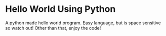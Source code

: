 # Hello World Using Python

A python made hello world program. Easy language, but is space sensitive so watch out! Other than that, enjoy the code!
